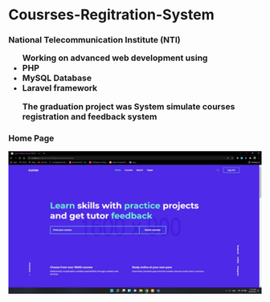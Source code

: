 # Cousrses-Regitration-System
<h3>National Telecommunication Institute (NTI)
<ul>Working on advanced web development using 
  <li>PHP</li>
  <li>MySQL Database</li>
  <li>Laravel framework</li>
  <p>The graduation project was System simulate courses registration and feedback system</p> </h3> 
</ul>

### Home Page
![Home Page](https://github.com/MariamAlsaedy/Cousrses-Regitration-System/blob/main/images/home.jpeg)
